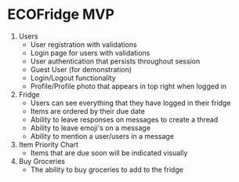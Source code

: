 # ECOFridge MVP

1. Users
   * User registration with validations
   * Login page for users with validations
   * User authentication that persists throughout session
   * Guest User (for demonstration)
   * Login/Logout functionality
   * Profile/Profile photo that appears in top right when logged in
2. Fridge
   * Users can see everything that they have logged in their fridge
   * Items are ordered by their due date
   * Ability to leave responses on messages to create a thread
   * Ability to leave emoji's on a message
   * Ability to mention a user/users in a message
3. Item Priority Chart
   * Items that are due soon will be indicated visually
4. Buy Groceries
   * The ability to buy groceries to add to the fridge
